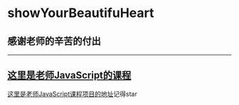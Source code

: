 # showYourBeautifuHeart


## 感谢老师的辛苦的付出


---
[这里是老师JavaScript的课程](https://js.xinshengdaxue.com/)
---
[这里是老师JavaScript课程项目的地址](https://github.com/xugy0926/getting-started-with-javascript.git)记得star



